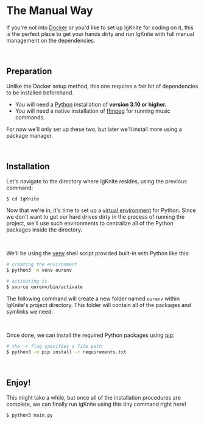 # The Manual Way

If you're not into [Docker](https://docker.com/) or you'd like to set up IgKnite for coding on it, this is the perfect place to get your hands dirty and run IgKnite with full manual management on the dependencies.

<br>

## Preparation

Unlike the Docker setup method, this one requires a fair bit of dependencies to be installed beforehand.

- You will need a [Python](https://www.python.org/downloads/) installation of **version 3.10 or higher.**
- You will need a native installation of [ffmpeg](https://www.python.org/downloads/) for running music commands.

For now we'll only set up these two, but later we'll install more using a package manager.

<br>

## Installation

Let's navigate to the directory where IgKnite resides, using the previous command:

```bash
$ cd IgKnite
```

Now that we're in, it's time to set up a [virtual environment]() for Python. Since we don't want to get our hard drives dirty in the process of running the project, we'll use such environments to centralize all of the Python packages inside the directory.

<br>

We'll be using the [venv]() shell script provided built-in with Python like this:

```bash
# creating the environment
$ python3 -m venv ourenv

# activating it
$ source ourenv/bin/activate
```

The following command will create a new folder named `ourenv` within IgKnite's project directory. This folder will contain all of the packages and symlinks we need. 

<br>

Once done, we can install the required Python packages using [pip]():

```bash
# the -r flag specifies a file path
$ python3 -m pip install -r requirements.txt
```

<br>

## Enjoy!

This might take a while, but once all of the installation procedures are complete, we can finally run igKnite using this tiny command right here!

```bash
$ python3 main.py
```